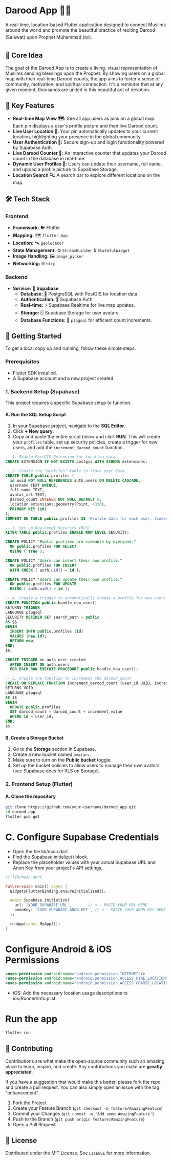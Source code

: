 # Darood App 🕌✨

A real-time, location-based Flutter application designed to connect Muslims around the world and promote the beautiful practice of reciting Darood (Salawat) upon Prophet Muhammad (ﷺ).

## 📖 Core Idea

The goal of the Darood App is to create a living, visual representation of Muslims sending blessings upon the Prophet. By showing users on a global map with their real-time Darood counts, the app aims to foster a sense of community, motivation, and spiritual connection. It's a reminder that at any given moment, thousands are united in this beautiful act of devotion.

## 🌟 Key Features

-   **Real-time Map View 🗺️:** See all app users as pins on a global map. Each pin displays a user's profile picture and their live Darood count.
-   **Live User Location 📍:** Your pin automatically updates to your current location, highlighting your presence in the global community.
-   **User Authentication 🔐:** Secure sign-up and login functionality powered by Supabase Auth.
-   **Live Darood Counter 🔢:** An interactive counter that updates your Darood count in the database in real-time.
-   **Dynamic User Profiles 👤:** Users can update their username, full name, and upload a profile picture to Supabase Storage.
-   **Location Search 🔍:** A search bar to explore different locations on the map.

## 🛠️ Tech Stack

### Frontend

-   **Framework:** 🐦 Flutter
-   **Mapping:** 🗺️ `flutter_map`
-   **Location:** 🛰️ `geolocator`
-   **State Management:** ⚙️ `StreamBuilder` & `StatefulWidget`
-   **Image Handling:** 🖼️ `image_picker`
-   **Networking:** 🌐 `http`

### Backend

-   **Service:** 🚀 **Supabase**
    -   **Database:** 🐘 PostgreSQL with PostGIS for location data.
    -   **Authentication:** 🔑 Supabase Auth
    -   **Real-time:** ⚡ Supabase Realtime for live map updates.
    -   **Storage:** 🗄️ Supabase Storage for user avatars.
    -   **Database Functions:** 🐘 `plpgsql` for efficient count increments.

## 🚀 Getting Started

To get a local copy up and running, follow these simple steps.

### Prerequisites

-   Flutter SDK installed.
-   A Supabase account and a new project created.

### 1. Backend Setup (Supabase)

This project requires a specific Supabase setup to function.

#### A. Run the SQL Setup Script

1.  In your Supabase project, navigate to the **SQL Editor**.
2.  Click **+ New query**.
3.  Copy and paste the entire script below and click **RUN**. This will create your `profiles` table, set up security policies, create a trigger for new users, and add the `increment_darood_count` function.

```sql
-- 1. Enable PostGIS Extension for location data
CREATE EXTENSION IF NOT EXISTS postgis WITH SCHEMA extensions;

-- 2. Create the "profiles" table to store user data
CREATE TABLE public.profiles (
  id uuid NOT NULL REFERENCES auth.users ON DELETE CASCADE,
  username TEXT UNIQUE,
  full_name TEXT,
  avatar_url TEXT,
  darood_count INTEGER NOT NULL DEFAULT 0,
  location extensions.geometry(Point, 4326),
  PRIMARY KEY (id)
);
COMMENT ON TABLE public.profiles IS 'Profile data for each user, linked to auth.users.';

-- 3. Set up Row-Level Security (RLS)
ALTER TABLE public.profiles ENABLE ROW LEVEL SECURITY;

CREATE POLICY "Public profiles are viewable by everyone."
  ON public.profiles FOR SELECT
  USING ( true );

CREATE POLICY "Users can insert their own profile."
  ON public.profiles FOR INSERT
  WITH CHECK ( auth.uid() = id );

CREATE POLICY "Users can update their own profile."
  ON public.profiles FOR UPDATE
  USING ( auth.uid() = id );

-- 4. Create a trigger to automatically create a profile for new users
CREATE FUNCTION public.handle_new_user()
RETURNS TRIGGER
LANGUAGE plpgsql
SECURITY DEFINER SET search_path = public
AS $$
BEGIN
  INSERT INTO public.profiles (id)
  VALUES (new.id);
  RETURN new;
END;
$$;

CREATE TRIGGER on_auth_user_created
  AFTER INSERT ON auth.users
  FOR EACH ROW EXECUTE PROCEDURE public.handle_new_user();

-- 5. Create the function to increment the darood_count
CREATE OR REPLACE FUNCTION increment_darood_count (user_id UUID, increment_value INT)
RETURNS VOID
LANGUAGE plpgsql
AS $$
BEGIN
  UPDATE public.profiles
  SET darood_count = darood_count + increment_value
  WHERE id = user_id;
END;
$$;
```

#### B. Create a Storage Bucket

1.  Go to the **Storage** section in Supabase.
2.  Create a new bucket named `avatars`.
3.  Make sure to turn on the **Public bucket** toggle.
4.  Set up the bucket policies to allow users to manage their own avatars (see Supabase docs for RLS on Storage).

### 2. Frontend Setup (Flutter)

#### A. Clone the repository
```sh
git clone https://github.com/your-username/darood_app.git
cd darood_app
flutter pub get
```
# C. Configure Supabase Credentials

- Open the file lib/main.dart.
- Find the Supabase.initialize() block.
- Replace the placeholder values with your actual Supabase URL and Anon Key from your project's API settings.

```dart
// lib/main.dart

Future<void> main() async {
  WidgetsFlutterBinding.ensureInitialized();

  await Supabase.initialize(
    url: 'YOUR_SUPABASE_URL',       // <-- PASTE YOUR URL HERE
    anonKey: 'YOUR_SUPABASE_ANON_KEY', // <-- PASTE YOUR ANON KEY HERE
  );

  runApp(const MyApp());
}
```
# **Configure Android & iOS Permissions**

```xml
<uses-permission android:name="android.permission.INTERNET"/>
<uses-permission android:name="android.permission.ACCESS_FINE_LOCATION" />
<uses-permission android:name="android.permission.ACCESS_COARSE_LOCATION" />
```
- iOS: Add the necessary location usage descriptions to ios/Runner/Info.plist.

# **Run the app**

```bash
flutter run
```

## 🙏 Contributing

Contributions are what make the open-source community such an amazing place to learn, inspire, and create. Any contributions you make are **greatly appreciated**.

If you have a suggestion that would make this better, please fork the repo and create a pull request. You can also simply open an issue with the tag "enhancement".

1.  Fork the Project
2.  Create your Feature Branch (`git checkout -b feature/AmazingFeature`)
3.  Commit your Changes (`git commit -m 'Add some AmazingFeature'`)
4.  Push to the Branch (`git push origin feature/AmazingFeature`)
5.  Open a Pull Request

## 📜 License

Distributed under the MIT License. See `LICENSE` for more information.
